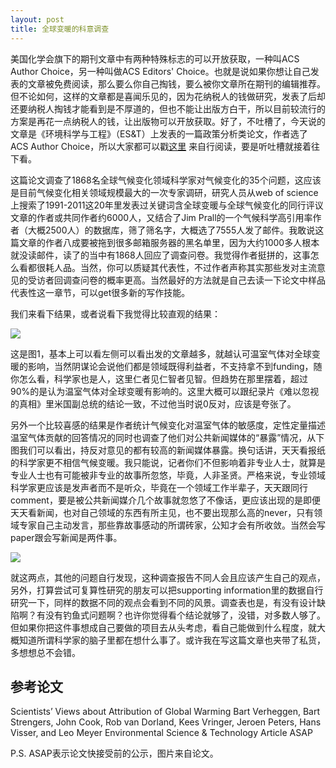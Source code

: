 ```yaml
---
layout: post
title: 全球变暖的科意调查
---
```


美国化学会旗下的期刊文章中有两种特殊标志的可以开放获取，一种叫ACS Author Choice，另一种叫做ACS Editors' Choice。也就是说如果你想让自己发表的文章被免费阅读，那么要么你自己掏钱，要么被你文章所在期刊的编辑推荐。但不论如何，这样的文章都是喜闻乐见的，因为花纳税人的钱做研究，发表了后却还要纳税人掏钱才能看到是不厚道的，但也不能让出版方白干，所以目前较流行的方案是再花一点纳税人的钱，让出版物可以开放获取。好了，不吐槽了，今天说的文章是《环境科学与工程》（ES&T）上发表的一篇政策分析类论文，作者选了ACS Author Choice，所以大家都可以戳[这里](http://pubs.acs.org/doi/abs/10.1021/es501998e) 来自行阅读，要是听吐槽就接着往下看。

这篇论文调查了1868名全球气候变化领域科学家对气候变化的35个问题，这应该是目前气候变化相关领域规模最大的一次专家调研，研究人员从web of science上搜索了1991-2011这20年里发表过关键词含全球变暖与全球气候变化的同行评议文章的作者或共同作者约6000人，又结合了Jim Prall的一个气候科学高引用率作者（大概2500人）的数据库，筛了筛名字，大概选了7555人发了邮件。我敢说这篇文章的作者八成要被拖到很多邮箱服务器的黑名单里，因为大约1000多人根本就没读邮件，读了的当中有1868人回应了调查问卷。我觉得作者挺拼的，这事怎么看都很耗人品。当然，你可以质疑其代表性，不过作者声称其实那些发对主流意见的受访者回调查问卷的概率更高。当然最好的方法就是自己去读一下论文中样品代表性这一章节，可以get很多新的写作技能。

我们来看下结果，或者说看下我觉得比较直观的结果：

![](http://yufree.github.io/blogcn/figure/sglobal1.jpg)

这是图1，基本上可以看左侧可以看出发的文章越多，就越认可温室气体对全球变暖的影响，当然阴谋论会说他们都是领域既得利益者，不支持拿不到funding，随你怎么看，科学家也是人，这里仁者见仁智者见智。但趋势在那里摆着，超过90%的是认为温室气体对全球变暖有影响的。这里大概可以跟纪录片《难以忽视的真相》里米国副总统的结论一致，不过他当时说0反对，应该是夸张了。

另外一个比较喜感的结果是作者统计气候变化对温室气体的敏感度，定性定量描述温室气体贡献的回答情况的同时也调查了他们对公共新闻媒体的“暴露”情况，从下图我们可以看出，持反对意见的都有较高的新闻媒体暴露。换句话讲，天天看报纸的科学家更不相信气候变暖。我只能说，记者你们不但影响着非专业人士，就算是专业人士也有可能被非专业的故事所忽悠，毕竟，人非圣贤。严格来说，专业领域科学家更应该是发声者而不是听众，毕竟在一个领域工作半辈子，天天跟同行comment，要是被公共新闻媒介几个故事就忽悠了不像话，更应该出现的是即便天天看新闻，也对自己领域的东西有所主见，也不要出现那么高的never，只有领域专家自己主动发言，那些靠故事感动的所谓砖家，公知才会有所收敛。当然会写paper跟会写新闻是两件事。

![](http://yufree.github.io/blogcn/figure/sglobal2.jpg)

就这两点，其他的问题自行发现，这种调查报告不同人会且应该产生自己的观点，另外，打算尝试可复算性研究的朋友可以把supporting information里的数据自行研究一下，同样的数据不同的观点会看到不同的风景。调查表也是，有没有设计缺陷啊？有没有钓鱼式问题啊？也许你觉得看个结论就够了，没错，对多数人够了。但如果你把这件事想成自己要做的项目去从头考虑，看自己能做到什么程度，就大概知道所谓科学家的脑子里都在想什么事了。或许我在写这篇文章也夹带了私货，多想想总不会错。

## 参考论文

Scientists’ Views about Attribution of Global Warming Bart Verheggen, Bart Strengers, John Cook, Rob van Dorland, Kees Vringer, Jeroen Peters, Hans Visser, and Leo Meyer Environmental Science & Technology Article ASAP

P.S. ASAP表示论文快接受前的公示，图片来自论文。